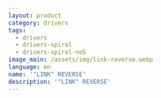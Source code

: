 ```yaml
---
layout: product
category: drivers
tags:
  - drivers
  - drivers-spiral
  - drivers-spiral-no5
image_main: /assets/img/link-reverse.webp
language: en
name: '"LINK" REVERSE'
description: '"LINK" REVERSE'
---
```

